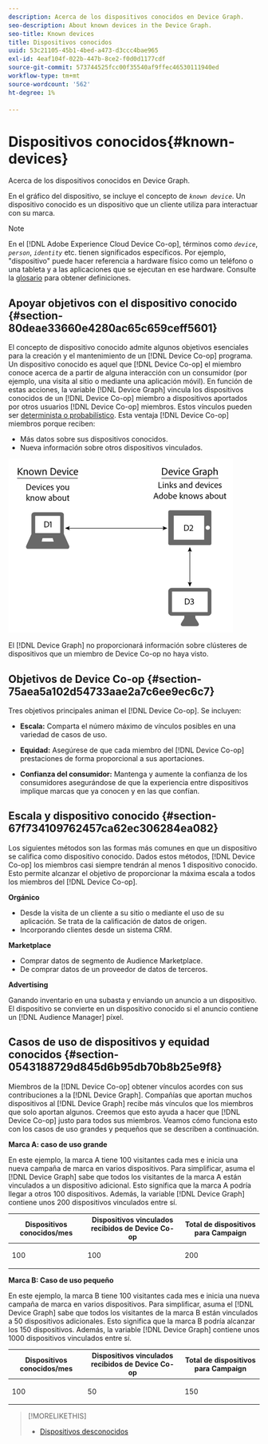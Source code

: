 ```yaml
---
description: Acerca de los dispositivos conocidos en Device Graph.
seo-description: About known devices in the Device Graph.
seo-title: Known devices
title: Dispositivos conocidos
uuid: 53c21105-45b1-4bed-a473-d3ccc4bae965
exl-id: 4eaf104f-022b-447b-8ce2-f0d0d1177cdf
source-git-commit: 573744525fcc00f35540af9ffec46530111940ed
workflow-type: tm+mt
source-wordcount: '562'
ht-degree: 1%

---
```


# Dispositivos conocidos{#known-devices}

Acerca de los dispositivos conocidos en Device Graph.

En el gráfico del dispositivo, se incluye el concepto de *`known device`*. Un dispositivo conocido es un dispositivo que un cliente utiliza para interactuar con su marca.

>[!NOTE]
>
>En el [!DNL Adobe Experience Cloud Device Co-op], términos como *`device`*, *`person`*, *`identity`* etc. tienen significados específicos. Por ejemplo, &quot;dispositivo&quot; puede hacer referencia a hardware físico como un teléfono o una tableta y a las aplicaciones que se ejecutan en ese hardware. Consulte la [glosario](../glossary.md#glossgroup-0f47d7fbd76c4759801f565f341a386c) para obtener definiciones.

## Apoyar objetivos con el dispositivo conocido {#section-80deae33660e4280ac65c659ceff5601}

El concepto de dispositivo conocido admite algunos objetivos esenciales para la creación y el mantenimiento de un [!DNL Device Co-op] programa. Un dispositivo conocido es aquel que [!DNL Device Co-op] el miembro conoce acerca de a partir de alguna interacción con un consumidor (por ejemplo, una visita al sitio o mediante una aplicación móvil). En función de estas acciones, la variable [!DNL Device Graph] vincula los dispositivos conocidos de un [!DNL Device Co-op] miembro a dispositivos aportados por otros usuarios [!DNL Device Co-op] miembros. Estos vínculos pueden ser [determinista o probabilístico](../processes/links.md#concept-58bb7ab25f904f5f98d645e35205c931). Esta ventaja [!DNL Device Co-op] miembros porque reciben:

* Más datos sobre sus dispositivos conocidos.
* Nueva información sobre otros dispositivos vinculados.

![](assets/known-device.png)

El [!DNL Device Graph] no proporcionará información sobre clústeres de dispositivos que un miembro de Device Co-op no haya visto.

## Objetivos de Device Co-op {#section-75aea5a102d54733aae2a7c6ee9ec6c7}

Tres objetivos principales animan el [!DNL Device Co-op]. Se incluyen:

* **Escala:** Comparta el número máximo de vínculos posibles en una variedad de casos de uso.
* **Equidad:** Asegúrese de que cada miembro del [!DNL Device Co-op] prestaciones de forma proporcional a sus aportaciones.

* **Confianza del consumidor:** Mantenga y aumente la confianza de los consumidores asegurándose de que la experiencia entre dispositivos implique marcas que ya conocen y en las que confían.

## Escala y dispositivo conocido {#section-67f734109762457ca62ec306284ea082}

Los siguientes métodos son las formas más comunes en que un dispositivo se califica como dispositivo conocido. Dados estos métodos, [!DNL Device Co-op] los miembros casi siempre tendrán al menos 1 dispositivo conocido. Esto permite alcanzar el objetivo de proporcionar la máxima escala a todos los miembros del [!DNL Device Co-op].

**Orgánico**

* Desde la visita de un cliente a su sitio o mediante el uso de su aplicación. Se trata de la calificación de datos de origen.
* Incorporando clientes desde un sistema CRM.

**Marketplace**

* Comprar datos de segmento de Audience Marketplace.
* De comprar datos de un proveedor de datos de terceros.

**Advertising**

Ganando inventario en una subasta y enviando un anuncio a un dispositivo. El dispositivo se convierte en un dispositivo conocido si el anuncio contiene un [!DNL Audience Manager] píxel.

## Casos de uso de dispositivos y equidad conocidos {#section-0543188729d845d6b95db70b8b25e9f8}

Miembros de la [!DNL Device Co-op] obtener vínculos acordes con sus contribuciones a la [!DNL Device Graph]. Compañías que aportan muchos dispositivos al [!DNL Device Graph] recibe más vínculos que los miembros que solo aportan algunos. Creemos que esto ayuda a hacer que [!DNL Device Co-op] justo para todos sus miembros. Veamos cómo funciona esto con los casos de uso grandes y pequeños que se describen a continuación.

**Marca A: caso de uso grande**

En este ejemplo, la marca A tiene 100 visitantes cada mes e inicia una nueva campaña de marca en varios dispositivos. Para simplificar, asuma el [!DNL Device Graph] sabe que todos los visitantes de la marca A están vinculados a un dispositivo adicional. Esto significa que la marca A podría llegar a otros 100 dispositivos. Además, la variable [!DNL Device Graph] contiene unos 200 dispositivos vinculados entre sí.

<table id="table_78C38DC522F94BC38C1DB73740C058AC"> 
 <thead> 
  <tr> 
   <th colname="col1" class="entry"> Dispositivos conocidos/mes </th> 
   <th colname="col2" class="entry"> Dispositivos vinculados recibidos de Device Co-op </th> 
   <th colname="col3" class="entry"> Total de dispositivos para Campaign </th> 
  </tr>
 </thead>
 <tbody> 
  <tr> 
   <td colname="col1"> <p>100 </p> </td> 
   <td colname="col2"> <p>100 </p> </td> 
   <td colname="col3"> <p>200 </p> </td> 
  </tr> 
 </tbody> 
</table>

**Marca B: Caso de uso pequeño**

En este ejemplo, la marca B tiene 100 visitantes cada mes e inicia una nueva campaña de marca en varios dispositivos. Para simplificar, asuma el [!DNL Device Graph] sabe que todos los visitantes de la marca B están vinculados a 50 dispositivos adicionales. Esto significa que la marca B podría alcanzar los 150 dispositivos. Además, la variable [!DNL Device Graph] contiene unos 1000 dispositivos vinculados entre sí.

<table id="table_A6C9CCF9C6564A89BA7060E075A8E73C"> 
 <thead> 
  <tr> 
   <th colname="col1" class="entry"> Dispositivos conocidos/mes </th> 
   <th colname="col2" class="entry"> Dispositivos vinculados recibidos de Device Co-op </th> 
   <th colname="col3" class="entry"> Total de dispositivos para Campaign </th> 
  </tr>
 </thead>
 <tbody> 
  <tr> 
   <td colname="col1"> <p>100 </p> </td> 
   <td colname="col2"> <p>50 </p> </td> 
   <td colname="col3"> <p>150 </p> </td> 
  </tr> 
 </tbody> 
</table>

>[!MORELIKETHIS]
>
>* [Dispositivos desconocidos](../processes/unknown-device.md#concept-95090d341cdc4c22ba4319d79d8f6e40)

